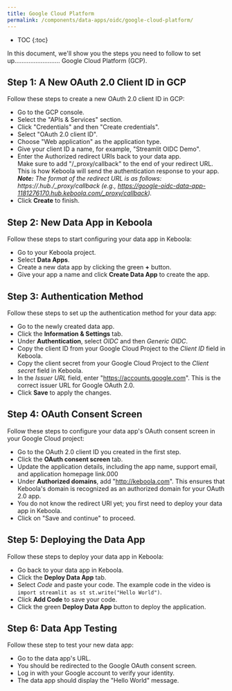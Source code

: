 ```yaml
---
title: Google Cloud Platform
permalink: /components/data-apps/oidc/google-cloud-platform/
---
```


* TOC
{:toc}

In this document, we'll show you the steps you need to follow to set up.......................... Google Cloud Platform (GCP).

## Step 1: A New OAuth 2.0 Client ID in GCP
Follow these steps to create a new OAuth 2.0 client ID in GCP:

- Go to the GCP console.
- Select the "APIs & Services" section.
- Click "Credentials" and then "Create credentials".
- Select "OAuth 2.0 client ID".
- Choose "Web application" as the application type.
- Give your client ID a name, for example, "Streamlit OIDC Demo".
- Enter the Authorized redirect URIs back to your data app. <br>Make sure to add "/_proxy/callback" to the end of your redirect URL. This is how Keboola will send the authentication response to your app. <br>***Note:** The format of the redirect URL is as follows: https://<dataAppId>.hub.<keboolaConnectionHost>/_proxy/callback (e.g., https://google-oidc-data-app-1181276170.hub.keboola.com/_proxy/callback).*
- Click **Create** to finish.

## Step 2: New Data App in Keboola
Follow these steps to start configuring your data app in Keboola:

- Go to your Keboola project.
- Select **Data Apps**.
- Create a new data app by clicking the green **+** button.
- Give your app a name and click **Create Data App** to create the app.

## Step 3: Authentication Method
Follow these steps to set up the authentication method for your data app:

- Go to the newly created data app.
- Click the **Information & Settings** tab.
- Under **Authentication**, select *OIDC* and then *Generic OIDC*.
- Copy the client ID from your Google Cloud Project to the *Client ID* field in Keboola.
- Copy the client secret from your Google Cloud Project to the *Client secret* field in Keboola.
- In the *Issuer URL* field, enter "https://accounts.google.com". This is the correct issuer URL for Google OAuth 2.0.
- Click **Save** to apply the changes.

## Step 4: OAuth Consent Screen
Follow these steps to configure your data app's OAuth consent screen in your Google Cloud project:

- Go to the OAuth 2.0 client ID you created in the first step.
- Click the **OAuth consent screen** tab.
- Update the application details, including the app name, support email, and application homepage link.000
- Under **Authorized domains**, add "http://keboola.com". This ensures that Keboola's domain is recognized as an authorized domain for your OAuth 2.0 app.
- You do not know the redirect URl yet; you first need to deploy your data app in Keboola. 
- Click on "Save and continue" to proceed.

## Step 5: Deploying the Data App
Follow these steps to deploy your data app in Keboola:

- Go back to your data app in Keboola.
- Click the **Deploy Data App** tab.
- Select *Code* and paste your code. The example code in the video is `import streamlit as st st.write("Hello World")`.
- Click **Add Code** to save your code.
- Click the green **Deploy Data App** button to deploy the application.

## Step 6: Data App Testing
Follow these step to test your new data app:

- Go to the data app's URL.
- You should be redirected to the Google OAuth consent screen.
- Log in with your Google account to verify your identity.
- The data app should display the "Hello World" message.

